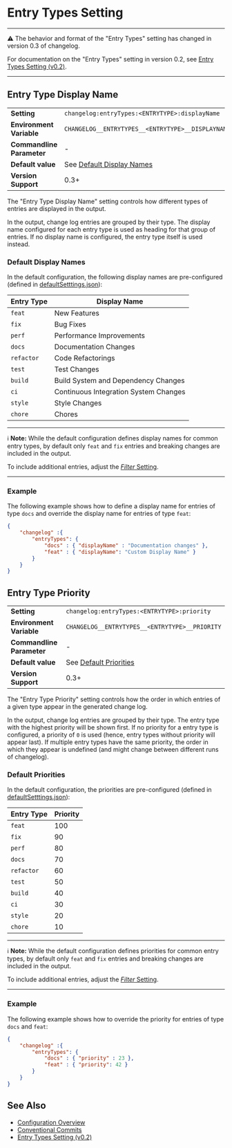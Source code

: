 <!--
  <auto-generated>
    The contents of this file were generated by a tool.
    Any changes to this file will be overwritten.
    To change the content of this file, edit 'entry-types.md.scriban'
  </auto-generated>
-->
# Entry Types Setting

---

⚠️ The behavior and format of the "Entry Types" setting has changed in version 0.3 of changelog.

For documentation on the "Entry Types" setting in version 0.2, see [Entry Types Setting (v0.2)](https://github.com/ap0llo/changelog/blob/release/v0.2/docs/configuration.md#entry-types).

---

## Entry Type Display Name

<table>
    <tr>
        <td><b>Setting</b></td>
        <td><code>changelog:entryTypes:&lt;ENTRYTYPE&gt;:displayName</code></td>
    </tr>
    <tr>
        <td><b>Environment Variable</b></td>
        <td><code>CHANGELOG__ENTRYTYPES__&lt;ENTRYTYPE&gt;__DISPLAYNAME</code></td>
    </tr>
    <tr>
        <td><b>Commandline Parameter</b></td>
        <td>
            -
        </td>
    </tr>
    <tr>
        <td><b>Default value</b></td>
        <td>See <a href="#default-display-names">Default Display Names</a></td>
    </tr>
    <tr>
        <td><b>Version Support</b></td>
        <td>0.3+</td>
    </tr>
</table>

The "Entry Type Display Name" setting controls how different types of entries are displayed in the output.

In the output, change log entries are grouped by their type.
The display name configured for each entry type is used as heading for that group of entries.
If no display name is configured, the entry type itself is used instead.

### Default Display Names

In the default configuration, the following display names are pre-configured (defined in [defaultSetttings.json](../../../src/ChangeLog/Configuration/defaultSettings.json)):

| Entry Type | Display Name                          |
|------------|---------------------------------------|
| `feat` | New Features |
| `fix` | Bug Fixes |
| `perf` | Performance Improvements |
| `docs` | Documentation Changes |
| `refactor` | Code Refactorings |
| `test` | Test Changes |
| `build` | Build System and Dependency Changes |
| `ci` | Continuous Integration System Changes |
| `style` | Style Changes |
| `chore` | Chores |

---

ℹ️ **Note:** While the default configuration defines display names for common entry types, by default only `feat` and `fix` entries and breaking changes are included in the output.

To include additional entries, adjust the [*Filter* Setting](./filter.md).

---

### Example

The following example shows how to define a display name for entries of type `docs` and override the display name for entries of type `feat`:

```json
{
    "changelog" :{
        "entryTypes": {
            "docs" : { "displayName" : "Documentation changes" },
            "feat" : { "displayName": "Custom Display Name" }
        }
    }
}
```

## Entry Type Priority

<table>
    <tr>
        <td><b>Setting</b></td>
        <td><code>changelog:entryTypes:&lt;ENTRYTYPE&gt;:priority</code></td>
    </tr>
    <tr>
        <td><b>Environment Variable</b></td>
        <td><code>CHANGELOG__ENTRYTYPES__&lt;ENTRYTYPE&gt;__PRIORITY</code></td>
    </tr>
    <tr>
        <td><b>Commandline Parameter</b></td>
        <td>
            -
        </td>
    </tr>
    <tr>
        <td><b>Default value</b></td>
        <td>See <a href="#default-priorities">Default Priorities</a></td>
    </tr>
    <tr>
        <td><b>Version Support</b></td>
        <td>0.3+</td>
    </tr>
</table>

The "Entry Type Priority" setting controls how the order in which entries of a given type appear in the generated change log.

In the output, change log entries are grouped by their type.
The entry type with the highest priority will be shown first.
If no priority for a entry type is configured, a priority of `0` is used (hence, entry types without priority will appear last).
If multiple entry types have the same priority, the order in which they appear is undefined (and might change between different runs of changelog).

### Default Priorities

In the default configuration, the priorities are pre-configured (defined in [defaultSetttings.json](../../../src/ChangeLog/Configuration/defaultSettings.json)):

| Entry Type | Priority |
|------------|----------|
| `feat` | 100 |
| `fix` | 90 |
| `perf` | 80 |
| `docs` | 70 |
| `refactor` | 60 |
| `test` | 50 |
| `build` | 40 |
| `ci` | 30 |
| `style` | 20 |
| `chore` | 10 |

---

ℹ️ **Note:** While the default configuration defines priorities for common entry types, by default only `feat` and `fix` entries and breaking changes are included in the output.

To include additional entries, adjust the [*Filter* Setting](./filter.md).

---

### Example

The following example shows how to override the priority for entries of type `docs` and `feat`:

```json
{
    "changelog" :{
        "entryTypes": {
            "docs" : { "priority" : 23 },
            "feat" : { "priority": 42 }
        }
    }
}
```

## See Also

- [Configuration Overview](../../configuration.md)
- [Conventional Commits](https://www.conventionalcommits.org/)
- [Entry Types Setting (v0.2)](https://github.com/ap0llo/changelog/blob/release/v0.2/docs/configuration.md#entry-types)